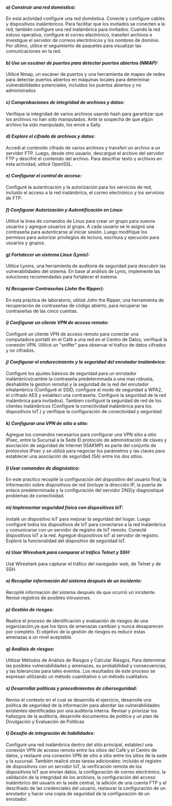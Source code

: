 #### **_a) Construir una red doméstica:_** 
En esta actividad configure una red doméstica. Conecte y configure cables y dispositivos inalámbricos. Para facilitar 
que los invitados se conecten a la red, también configure una red inalámbrica para invitados. Cuando la red estuvo 
operativa, configure el correo electrónico, transferí archivos e investigue el servidor de correos electrónicos y
los nombres de dominio. Por último, utilice el seguimiento de paquetes para visualizar las comunicaciones en la red.

#### **_b) Use un escáner de puertos para detectar puertos abiertos (NMAP):_** 
Utilicé Nmap, un escáner de puertos y una herramienta de mapeo de redes para detectar puertos abiertos en máquinas 
locales para determinar vulnerabilidades potenciales, incluidos los puertos abiertos y no administrados

#### **_c) Comprobaciones de integridad de archivos y datos:_**
Verifique la integridad de varios archivos usando hash para garantizar que los archivos
no han sido manipulados. Ante la sospecha de que algún archivo ha sido manipulado, los envié a Sally.

#### **_d) Explore el cifrado de archivos y datos:_**
Accedi al contenido cifrado de varios archivos y transferi un archivo a un
servidor FTP. Luego, desde otro usuario, descargué el archivo del servidor FTP y descifré el
contenido del archivo. Para descifrar texto y archivos en esta actividad, utilicé OpenSSL.

#### **_e) Configurar el control de acceso:_**
Configuré la autenticación y la autorización para los servicios de red, incluido el acceso a la red inalámbrica, 
el correo electrónico y los servicios de FTP.

#### **_f) Configurar Autorización y Autentificación en Linux:_**
Utilicé la línea de comandos de Linux para crear un grupo para nuevos usuarios y agregue usuarios al grupo.
A cada usuario se le asignó una contraseña para autenticarse al iniciar sesión. Luego modifique los permisos para
autorizar privilegios de lectura, escritura y ejecución para usuarios y grupos.

#### **_g) Fortalecer un sistema Linux (Lynis):_**
Utilice Lynins, una herramienta de auditoría de seguridad para descubrir las vulnerabilidades del sistema. En base al 
 análisis de Lynis, implemente las soluciones recomendadas para fortalecer el sistema. 

#### **_h) Recuperar Contraseñas (John the Ripper):_**
En esta práctica de laboratorio, utilizé John the Ripper, una herramienta de recuperación de contraseñas de código 
abierto, para recuperar las contraseñas de las cinco cuentas.

#### **_i) Configurar un cliente VPN de acceso remoto:_**
Configuré un cliente VPN de acceso remoto para conectar una computadora portátil en el
Café a una red en el Centro de Datos, verifiqué la conexión VPN. Utilicé un "sniffer" para observar el trafico de datos 
cifrados y no cifrados.

#### **_j) Configurar el endurecimiento y la seguridad del enrutador inalámbrico:_**
Configuré los ajustes básicos de seguridad para un enrutador inalámbrico(cambie la contraseña predeterminada a una mas 
robusta, deshabilite la gestion remota) y la seguridad de la red del enrutador inhalambrica (Configuré el SSID, configure 
el modo de seguridad a WPA2, el crifrado AES y estableci una contraseña. Configure la seguridad de la red inalámbrica
para invitados). Tambien configuré la seguridad de red de los clientes inalámbricos (Configure la conectividad 
inalámbrica para los dispositivos IoT.) y verifique la configuración de conectividad y seguridad

#### **_k) Configurar una VPN de sitio a sitio:_**
Agregue los comandos necesarios para configurar una VPN sitio a sitio IPsec, entre la Sucursal a la Sede
El protocolo de administración de claves y asociación de seguridad de Internet (ISAKMP) es parte del conjunto de 
protocolos IPsec y se utilizá para negociar los parámetros y las claves para establecer una asociación de seguridad (SA)
entre los dos sitios.

#### **_l) Usar comandos de diagnóstico:_**
En este practico recopilé la configuración del dispositivo del usuario final, la información sobre dispositivos de red
(incluye la dirección IP, la puerta de enlace predeterminada y la configuración del servidor DNS)y diagnostiqué 
problemas de conectividad.

#### **_m) Implementar seguridad física con dispositivos IoT:_**
Instalé un dispositivo IoT para mejorar la seguridad del hogar. Luego configuré todos los dispositivos de IoT para 
conectarse a la red inalámbrica y comunicarse con un servidor de registro de IoT remoto.
Conecté dispositivos IoT a la red. Agregué dispositivos IoT al servidor de registro. Exploré la funcionalidad del 
dispositivo de seguridad IoT.

#### **_n) Usar Wireshark para comparar el tráfico Telnet y SSH:_**
Usé Wireshark para capturar el tráfico del navegador web, de Telnet y de SSH.

#### **_o) Recopilar información del sistema después de un incidente:_**
Recopilé información del sistema después de que ocurrió un incidente. Revisé registros de posibles intrusiones.

#### **_p) Gestión de riesgos:_**
Realice el  proceso de identificación y evaluación de riesgos de una organización,ya que los tipos de amenazas cambian y
nunca desaparecen por completo. El objetivo de la gestión de riesgos es reducir estas amenazas a un nivel aceptable.

#### **_q) Análisis de riesgos:_**
Utilizar Métodos de Análisis de Riesgos y Calcular Riesgos. Para determinar las posibles vulnerabilidades y amenazas, 
su probabilidad y consecuencias, y las tolerancias para tales eventos. Los resultados de este proceso se expresan
utilizando un método cuantitativo o un método cualitativo.

#### **_s) Desarrollar políticas y procedimientos de ciberseguridad:_**
Revise el contexto en el cual se desarrolla el ejercicio, desarrolle una política de seguridad de la información para 
abordar las vulnerabilidades existentes identificadas por una auditoría interna. 
Revisar y priorizar los hallazgos de la auditoría, desarrolle documentos de política y un plan de Divulgación y 
Evaluación de Políticas

#### **_t) Desafío de integración de habilidades:_**
Configuré una red inalámbrica dentro del sitio principal, establecí una conexión VPN de acceso remoto entre los sitios 
del Café y el Centro de datos, y restauré una conexión VPN de sitio a sitio entre los sitios de la sede y la sucursal.
También realicé otras tareas adicionales: incluido el registro de dispositivos con un servidor IoT, la verificación 
remota de los dispositivos IoT que envían datos, la configuración de correo electrónico, la validación de la integridad 
de los archivos, la configuración del acceso inalámbrico del usuario en la sede central, la adición de una cuenta FTP 
y el descifrado de las credenciales del usuario, restaurar la configuración de un enrutador y hacer una copia de 
seguridad de la configuración de un enrutador.


